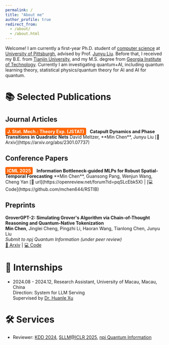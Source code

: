 ```yaml
---
permalink: /
title: "About me"
author_profile: true
redirect_from: 
  - /about/
  - /about.html
---
```


Welcome! I am currently a first-year Ph.D. student of [computer science](https://www.cs.pitt.edu/) at [University of Pittsburgh](https://www.pitt.edu/), advised by Prof. [Junyu Liu](https://sites.google.com/view/junyuliu/main). Before that, I received my B.E. from [Tianjin University](https://www.tju.edu.cn/), and my M.S. degree from [Georgia Institute of Technology](https://www.gatech.edu/). Currently I am investigating quantum+AI, including quantum learning theory, statistical physics/quantum theory for AI and AI for quantum.

# 📚 Selected Publications

## Journal Articles

<span style="background-color:#FF6600; color:white; padding:3px 6px; border-radius:4px; font-weight:bold; margin-right:8px;">
J. Stat. Mech.: Theory Exp. (JSTAT)</span>
<strong>Catapult Dynamics and Phase Transitions in Quadratic Nets</strong>  
David Meltzer, **Min Chen**, Junyu Liu
[📄 Arxiv](https://arxiv.org/abs/2301.07737)

<!-- ### Journal Articles
- **Towards Efficient Simulation of Symmetric Quantum Many-Body Systems Using Supercomputing Tensor Networks**  
  *Min Chen*, Junyu Liu, et al.  
  _IEEE Transactions on Computers, 2025 (to appear)_  
  [📄 arXiv:2401.xxxxx](https://arxiv.org/abs/2401.xxxxx) | [🔗 DOI](https://doi.org/xxxxxx) -->

## Conference Papers

<span style="background-color:#FF6600; color:white; padding:3px 6px; border-radius:4px; font-weight:bold; margin-right:8px;">
ICML 2025</span>
<strong>Information Bottleneck-guided MLPs for Robust Spatial-Temporal Forecasting</strong>  
**Min Chen**, Guansong Pang, Wenjun Wang, Cheng Yan  
[📄 url](https://openreview.net/forum?id=pqSLcEbk5X) | [💻 Code](https://github.com/mchen644/RSTIB)
<!-- Poster E-804   -->  



## Preprints
<!-- - **First-Principle Equivalence Between Quantum Imaginary Time Evolution and Natural Gradient Descent**  
  *Min Chen*, Junyu Liu  
  _arXiv preprint, 2025_  
  [📄 arXiv:2503.xxxxx](https://arxiv.org/abs/2503.xxxxx) -->

<strong>GroverGPT-2: Simulating Grover's Algorithm via Chain-of-Thought Reasoning and Quantum-Native Tokenization</strong>  
**Min Chen**, Jinglei Cheng, Pingzhi Li, Haoran Wang, Tianlong Chen, Junyu Liu  
_Submit to npj Quantum Information (under peer review)_  
[📄 Arxiv](https://arxiv.org/abs/2505.04880)  | [💻 Code](https://github.com/mchen644/GroverGPT-plus) 


# 💼 Internships

- 2024.08 - 2024.12, Research Assistant, University of Macau, Macau, China  
  Direction: System for LLM Serving  
  Supervised by [Dr. Huanle Xu](https://www.fst.um.edu.mo/people/huanlexu/)

<!-- - Research Intern, [Company/Institute Name], City, Country — *2024*  
  Project: [一句话描述，比如 "Large-scale tensor network simulation on GPU clusters"] -->

# 🛠️ Services

- Reviewer: [KDD 2024](https://kdd2024.kdd.org/), [SLLM@ICLR 2025](https://www.sparsellm.org/), [npj Quantum Information](https://www.nature.com/npjqi/)



<!-- A data-driven personal website
======
Like many other Jekyll-based GitHub Pages templates, academicpages makes you separate the website's content from its form. The content & metadata of your website are in structured markdown files, while various other files constitute the theme, specifying how to transform that content & metadata into HTML pages. You keep these various markdown (.md), YAML (.yml), HTML, and CSS files in a public GitHub repository. Each time you commit and push an update to the repository, the [GitHub pages](https://pages.github.com/) service creates static HTML pages based on these files, which are hosted on GitHub's servers free of charge.

Many of the features of dynamic content management systems (like Wordpress) can be achieved in this fashion, using a fraction of the computational resources and with far less vulnerability to hacking and DDoSing. You can also modify the theme to your heart's content without touching the content of your site. If you get to a point where you've broken something in Jekyll/HTML/CSS beyond repair, your markdown files describing your talks, publications, etc. are safe. You can rollback the changes or even delete the repository and start over -- just be sure to save the markdown files! Finally, you can also write scripts that process the structured data on the site, such as [this one](https://github.com/academicpages/academicpages.github.io/blob/master/talkmap.ipynb) that analyzes metadata in pages about talks to display [a map of every location you've given a talk](https://academicpages.github.io/talkmap.html).

Getting started
======
1. Register a GitHub account if you don't have one and confirm your e-mail (required!)
1. Fork [this repository](https://github.com/academicpages/academicpages.github.io) by clicking the "fork" button in the top right. 
1. Go to the repository's settings (rightmost item in the tabs that start with "Code", should be below "Unwatch"). Rename the repository "[your GitHub username].github.io", which will also be your website's URL.
1. Set site-wide configuration and create content & metadata (see below -- also see [this set of diffs](http://archive.is/3TPas) showing what files were changed to set up [an example site](https://getorg-testacct.github.io) for a user with the username "getorg-testacct")
1. Upload any files (like PDFs, .zip files, etc.) to the files/ directory. They will appear at https://[your GitHub username].github.io/files/example.pdf.  
1. Check status by going to the repository settings, in the "GitHub pages" section

Site-wide configuration
------
The main configuration file for the site is in the base directory in [_config.yml](https://github.com/academicpages/academicpages.github.io/blob/master/_config.yml), which defines the content in the sidebars and other site-wide features. You will need to replace the default variables with ones about yourself and your site's github repository. The configuration file for the top menu is in [_data/navigation.yml](https://github.com/academicpages/academicpages.github.io/blob/master/_data/navigation.yml). For example, if you don't have a portfolio or blog posts, you can remove those items from that navigation.yml file to remove them from the header. 

Create content & metadata
------
For site content, there is one markdown file for each type of content, which are stored in directories like _publications, _talks, _posts, _teaching, or _pages. For example, each talk is a markdown file in the [_talks directory](https://github.com/academicpages/academicpages.github.io/tree/master/_talks). At the top of each markdown file is structured data in YAML about the talk, which the theme will parse to do lots of cool stuff. The same structured data about a talk is used to generate the list of talks on the [Talks page](https://academicpages.github.io/talks), each [individual page](https://academicpages.github.io/talks/2012-03-01-talk-1) for specific talks, the talks section for the [CV page](https://academicpages.github.io/cv), and the [map of places you've given a talk](https://academicpages.github.io/talkmap.html) (if you run this [python file](https://github.com/academicpages/academicpages.github.io/blob/master/talkmap.py) or [Jupyter notebook](https://github.com/academicpages/academicpages.github.io/blob/master/talkmap.ipynb), which creates the HTML for the map based on the contents of the _talks directory).

**Markdown generator**

I have also created [a set of Jupyter notebooks](https://github.com/academicpages/academicpages.github.io/tree/master/markdown_generator
) that converts a CSV containing structured data about talks or presentations into individual markdown files that will be properly formatted for the academicpages template. The sample CSVs in that directory are the ones I used to create my own personal website at stuartgeiger.com. My usual workflow is that I keep a spreadsheet of my publications and talks, then run the code in these notebooks to generate the markdown files, then commit and push them to the GitHub repository.

How to edit your site's GitHub repository
------
Many people use a git client to create files on their local computer and then push them to GitHub's servers. If you are not familiar with git, you can directly edit these configuration and markdown files directly in the github.com interface. Navigate to a file (like [this one](https://github.com/academicpages/academicpages.github.io/blob/master/_talks/2012-03-01-talk-1.md) and click the pencil icon in the top right of the content preview (to the right of the "Raw | Blame | History" buttons). You can delete a file by clicking the trashcan icon to the right of the pencil icon. You can also create new files or upload files by navigating to a directory and clicking the "Create new file" or "Upload files" buttons. 

Example: editing a markdown file for a talk
![Editing a markdown file for a talk](/images/editing-talk.png)

For more info
------
More info about configuring academicpages can be found in [the guide](https://academicpages.github.io/markdown/). The [guides for the Minimal Mistakes theme](https://mmistakes.github.io/minimal-mistakes/docs/configuration/) (which this theme was forked from) might also be helpful. -->
